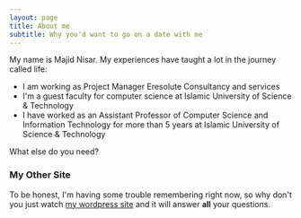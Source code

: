 ```yaml
---
layout: page
title: About me
subtitle: Why you'd want to go on a date with me
---
```


My name is Majid Nisar. My experiences have taught a lot in the journey called life:

- I am working as Project Manager Eresolute Consultancy and services
- I'm a guest faculty for computer science at Islamic University of Science & Technology
- I have worked as an Assistant Professor of Computer Science and Information Technology for more than 5 years at Islamic University of Science & Technology

What else do you need?

### My Other Site

To be honest, I'm having some trouble remembering right now, so why don't you just watch [my wordpress site](http://majidnisar.wordpress.com) and it will answer **all** your questions.
